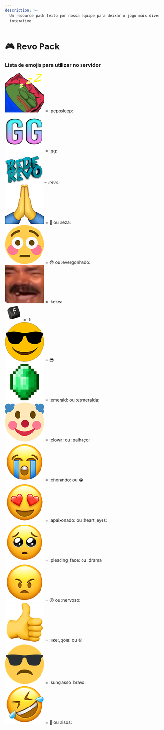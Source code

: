 ```yaml
---
description: >-
  Um resource pack feito por nossa equipe para deixar o jogo mais divertido e
  interativo
---
```


# 🎮 Revo Pack

### Lista de emojis para utilizar no servidor

<img src="../.gitbook/assets/peposleep (1).png" alt="" data-size="line"> = :peposleep:\
<img src="../.gitbook/assets/GG.png" alt="" data-size="line"> = :gg: \
<img src="../.gitbook/assets/revo.png" alt="" data-size="line"> = :revo:\
<img src="../.gitbook/assets/pray.png" alt="" data-size="line"> = :pray: ou :reza: \
<img src="../.gitbook/assets/flushed.png" alt="" data-size="line"> = :flushed: ou :evergonhado: \
<img src="../.gitbook/assets/kekw.png" alt="" data-size="line"> = :kekw: \
<img src="../.gitbook/assets/f.png" alt="" data-size="line"> = :f: \
<img src="../.gitbook/assets/sunglasses.png" alt="" data-size="line"> = :sunglasses:\
<img src="../.gitbook/assets/emerald.png" alt="" data-size="line"> = :emerald: ou :esmeralda: \
<img src="../.gitbook/assets/clown.png" alt="" data-size="line"> = :clown: ou :palhaço: \
<img src="../.gitbook/assets/sob.png" alt="" data-size="line"> = :chorando: ou :sob:\
<img src="../.gitbook/assets/heart_eyes.png" alt="" data-size="line"> = :apaixonado: ou :heart\_eyes:\
<img src="../.gitbook/assets/pleading_face.png" alt="" data-size="line"> = :pleading\_face: ou :drama: \
<img src="../.gitbook/assets/angry.png" alt="" data-size="line"> = :angry: ou :nervoso: \
<img src="../.gitbook/assets/like.png" alt="" data-size="line"> = :like:, :joia: ou :thumbsup: \
<img src="../.gitbook/assets/sunglasso_bravo.png" alt="" data-size="line"> = :sunglasso\_bravo: \
<img src="../.gitbook/assets/rofl.png" alt="" data-size="line"> = :rofl: ou :risos:

